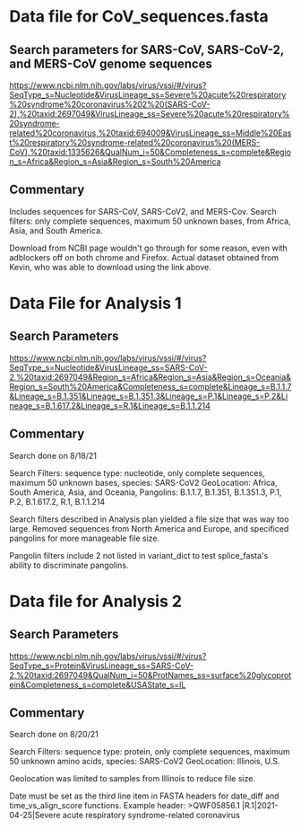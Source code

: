 # Data file for CoV_sequences.fasta

## Search parameters for SARS-CoV, SARS-CoV-2, and MERS-CoV genome sequences
https://www.ncbi.nlm.nih.gov/labs/virus/vssi/#/virus?SeqType_s=Nucleotide&VirusLineage_ss=Severe%20acute%20respiratory%20syndrome%20coronavirus%202%20(SARS-CoV-2),%20taxid:2697049&VirusLineage_ss=Severe%20acute%20respiratory%20syndrome-related%20coronavirus,%20taxid:694009&VirusLineage_ss=Middle%20East%20respiratory%20syndrome-related%20coronavirus%20(MERS-CoV),%20taxid:1335626&QualNum_i=50&Completeness_s=complete&Region_s=Africa&Region_s=Asia&Region_s=South%20America

## Commentary
Includes sequences for SARS-CoV, SARS-CoV2, and MERS-Cov.
Search filters: only complete sequences, maximum 50 unknown bases, from Africa, Asia, and South America.

Download from NCBI page wouldn't go through for some reason, even with adblockers off on both chrome and Firefox. Actual dataset obtained from Kevin, who was able to download using the link above. 

# Data File for Analysis 1

## Search Parameters
https://www.ncbi.nlm.nih.gov/labs/virus/vssi/#/virus?SeqType_s=Nucleotide&VirusLineage_ss=SARS-CoV-2,%20taxid:2697049&Region_s=Africa&Region_s=Asia&Region_s=Oceania&Region_s=South%20America&Completeness_s=complete&Lineage_s=B.1.1.7&Lineage_s=B.1.351&Lineage_s=B.1.351.3&Lineage_s=P.1&Lineage_s=P.2&Lineage_s=B.1.617.2&Lineage_s=R.1&Lineage_s=B.1.1.214

## Commentary
Search done on 8/18/21

Search Filters: 
sequence type: nucleotide, only complete sequences, maximum 50 unknown bases, species: SARS-CoV2
GeoLocation: Africa, South America, Asia, and Oceania,
Pangolins: B.1.1.7, B.1.351, B.1.351.3, P.1, P.2, B.1.617.2, R.1, B.1.1.214

Search filters described in Analysis plan yielded a file size that was way too large. Removed sequences from North America and Europe, and specificed pangolins for more manageable file size. 

Pangolin filters include 2 not listed in variant_dict to test splice_fasta's ability to discriminate pangolins.

# Data file for Analysis 2

## Search Parameters
https://www.ncbi.nlm.nih.gov/labs/virus/vssi/#/virus?SeqType_s=Protein&VirusLineage_ss=SARS-CoV-2,%20taxid:2697049&QualNum_i=50&ProtNames_ss=surface%20glycoprotein&Completeness_s=complete&USAState_s=IL

## Commentary
Search done on 8/20/21

Search Filters: 
sequence type: protein, only complete sequences, maximum 50 unknown amino acids, species: SARS-CoV2
GeoLocation: Illinois, U.S.

Geolocation was limited to samples from Illinois to reduce file size. 

Date must be set as the third line item in FASTA headers for date_diff and time_vs_align_score functions. 
Example header: >QWF05856.1 |R.1|2021-04-25|Severe acute respiratory syndrome-related coronavirus